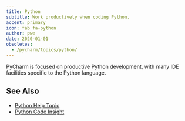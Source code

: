 ```yaml
---
title: Python
subtitle: Work productively when coding Python.
accent: primary
icon: fab fa-python
author: pwe
date: 2020-01-01
obsoletes:
  - /pycharm/topics/python/
---
```


PyCharm is focused on productive Python development, with many IDE
facilities specific to the Python language.

## See Also

- [Python Help Topic](https://www.jetbrains.com/help/pycharm/python.html)
- [Python Code Insight](https://www.jetbrains.com/help/pycharm/python-code-insight.html)
